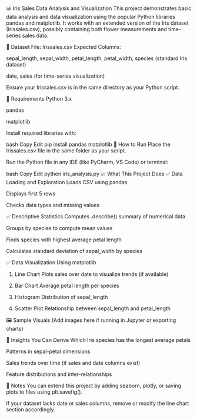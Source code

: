 
📊 Iris Sales Data Analysis and Visualization
This project demonstrates basic data analysis and data visualization using the popular Python libraries pandas and matplotlib. It works with an extended version of the Iris dataset (Irissales.csv), possibly containing both flower measurements and time-series sales data.

📁 Dataset
File: Irissales.csv
Expected Columns:

sepal_length, sepal_width, petal_length, petal_width, species (standard Iris dataset)

date, sales (for time-series visualization)

Ensure your Irissales.csv is in the same directory as your Python script.

🔧 Requirements
Python 3.x

pandas

matplotlib

Install required libraries with:

bash
Copy
Edit
pip install pandas matplotlib
🚀 How to Run
Place the Irissales.csv file in the same folder as your script.

Run the Python file in any IDE (like PyCharm, VS Code) or terminal:

bash
Copy
Edit
python iris_analysis.py
📈 What This Project Does
✅ Data Loading and Exploration
Loads CSV using pandas

Displays first 5 rows

Checks data types and missing values

✅ Descriptive Statistics
Computes .describe() summary of numerical data

Groups by species to compute mean values

Finds species with highest average petal length

Calculates standard deviation of sepal_width by species

✅ Data Visualization Using matplotlib
1. Line Chart
Plots sales over date to visualize trends (if available)

2. Bar Chart
Average petal length per species

3. Histogram
Distribution of sepal_length

4. Scatter Plot
Relationship between sepal_length and petal_length

🖼 Sample Visuals
(Add images here if running in Jupyter or exporting charts)

🧠 Insights You Can Derive
Which Iris species has the longest average petals

Patterns in sepal-petal dimensions

Sales trends over time (if sales and date columns exist)

Feature distributions and inter-relationships

📌 Notes
You can extend this project by adding seaborn, plotly, or saving plots to files using plt.savefig().

If your dataset lacks date or sales columns, remove or modify the line chart section accordingly.

